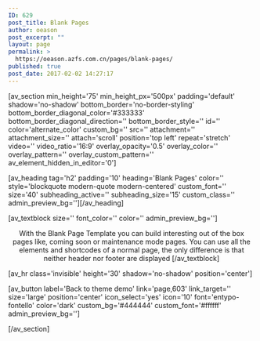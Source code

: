 ```yaml
---
ID: 629
post_title: Blank Pages
author: oeason
post_excerpt: ""
layout: page
permalink: >
  https://oeason.azfs.com.cn/pages/blank-pages/
published: true
post_date: 2017-02-02 14:27:17
---
```

[av_section min_height='75' min_height_px='500px' padding='default' shadow='no-shadow' bottom_border='no-border-styling' bottom_border_diagonal_color='#333333' bottom_border_diagonal_direction='' bottom_border_style='' id='' color='alternate_color' custom_bg='' src='' attachment='' attachment_size='' attach='scroll' position='top left' repeat='stretch' video='' video_ratio='16:9' overlay_opacity='0.5' overlay_color='' overlay_pattern='' overlay_custom_pattern='' av_element_hidden_in_editor='0']

[av_heading tag='h2' padding='10' heading='Blank Pages' color='' style='blockquote modern-quote modern-centered' custom_font='' size='40' subheading_active='' subheading_size='15' custom_class='' admin_preview_bg=''][/av_heading]

[av_textblock size='' font_color='' color='' admin_preview_bg='']
<p style="text-align: center;">With the Blank Page Template you can build interesting out of the box pages like, coming soon or maintenance mode pages.
You can use all the elements and shortcodes of a normal page, the only difference is that neither header nor footer are displayed
[/av_textblock]</p>
[av_hr class='invisible' height='30' shadow='no-shadow' position='center']

[av_button label='Back to theme demo' link='page,603' link_target='' size='large' position='center' icon_select='yes' icon='10' font='entypo-fontello' color='dark' custom_bg='#444444' custom_font='#ffffff' admin_preview_bg='']

[/av_section]